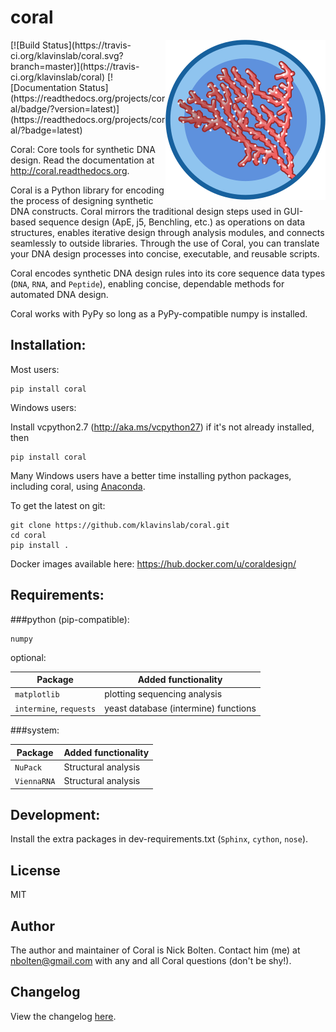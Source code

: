 # coral
<img align="right" height="256" src="docs/coral_256.png">
[![Build Status](https://travis-ci.org/klavinslab/coral.svg?branch=master)](https://travis-ci.org/klavinslab/coral)
[![Documentation Status](https://readthedocs.org/projects/coral/badge/?version=latest)](https://readthedocs.org/projects/coral/?badge=latest)


Coral: Core tools for synthetic DNA design. Read the documentation at http://coral.readthedocs.org.

Coral is a Python library for encoding the process of designing synthetic DNA constructs. Coral mirrors the traditional design steps used in GUI-based sequence design (ApE, j5, Benchling, etc.) as operations on data structures, enables iterative design through analysis modules, and connects seamlessly to outside libraries. Through the use of Coral, you can translate your DNA design processes into concise, executable, and reusable scripts.

Coral encodes synthetic DNA design rules into its core sequence data types (`DNA`, `RNA`, and `Peptide`), enabling concise, dependable methods for automated DNA design.

Coral works with PyPy so long as a PyPy-compatible numpy is installed.

## Installation:

Most users:
```
pip install coral
```

Windows users:

Install vcpython2.7 (http://aka.ms/vcpython27) if it's not already installed,
then
```
pip install coral
```

Many Windows users have a better time installing python packages, including
coral, using [Anaconda](https://www.continuum.io/downloads).

To get the latest on git:

```
git clone https://github.com/klavinslab/coral.git
cd coral
pip install .
```

Docker images available here: https://hub.docker.com/u/coraldesign/

## Requirements:

###python (pip-compatible):

```
numpy
```

optional:

| Package | Added functionality |
| --- | --- |
| `matplotlib` | plotting sequencing analysis |
| `intermine`, `requests` | yeast database (intermine) functions |

###system:

| Package | Added functionality |
| --- | --- |
| `NuPack` | Structural analysis |
| `ViennaRNA` | Structural analysis |

## Development:

Install the extra packages in dev-requirements.txt (`Sphinx`, `cython`,
`nose`).

## License

MIT

## Author

The author and maintainer of Coral is Nick Bolten. Contact him (me) at
nbolten@gmail.com with any and all Coral questions (don't be shy!).

## Changelog

View the changelog [here](HISTORY.md).
